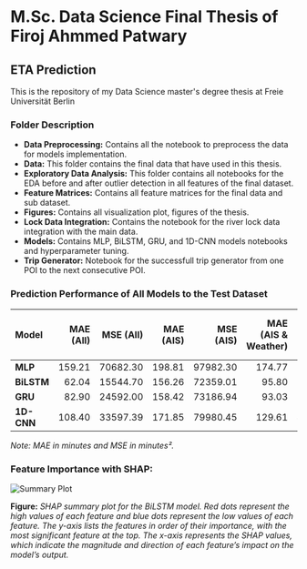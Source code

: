 # M.Sc. Data Science Final Thesis of Firoj Ahmmed Patwary
## ETA Prediction
This is the repository of my Data Science master's degree thesis at Freie Universität Berlin

### Folder Description
- **Data Preprocessing:** Contains all the notebook to preprocess the data for models implementation.
- **Data:** This folder contains the final data that have used in this thesis. 
- **Exploratory Data Analysis:** This folder contains all notebooks for the EDA before and after outlier detection in all features of the final dataset.
- **Feature Matrices:** Contains all feature matrices for the final data and sub dataset.
- **Figures:** Contains all visualization plot, figures of the thesis.
- **Lock Data Integration:** Contains the notebook for the river lock data integration with the main data.
- **Models:** Contains MLP, BiLSTM, GRU, and 1D-CNN models notebooks and hyperparameter tuning.
- **Trip Generator:** Notebook for the successfull trip generator from one POI to the next consecutive POI.

### Prediction Performance of All Models to the Test Dataset

| **Model** | **MAE (All)** | **MSE (All)** | **MAE (AIS)** | **MSE (AIS)** | **MAE (AIS & Weather)** | **MSE (AIS & Weather)** | **MAE (AIS, Lock & Weather)** | **MSE (AIS, Lock & Weather)** |
|:----------|--------------:|--------------:|--------------:|--------------:|------------------------:|------------------------:|-----------------------------:|------------------------------:|
| **MLP**   |        159.21  |      70682.30 |      198.81   |      97982.30 |       174.77            |      78189.60           |      172.28                   |       76835.76                 |
| **BiLSTM**|         62.04  |      15544.70 |      156.26   |      72359.01 |        95.80            |      30941.30           |       81.12                   |       22487.25                 |
| **GRU**   |         82.90  |      24592.00 |      158.42   |      73186.94 |        93.03            |      29953.55           |       91.35                   |       28799.90                 |
| **1D-CNN**|        108.40  |      33597.39 |      171.85   |      79980.45 |       129.61            |      43108.33           |      123.93                   |       41250.50                 |

*Note: MAE in minutes and MSE in minutes².*

### Feature Importance with SHAP:
![Summary Plot](https://github.com/firojap/Master_Thesis__ETA_Prediction/raw/master/Figures/summary_plot.png)

__Figure:__ *SHAP summary plot for the BiLSTM model. Red dots represent the high values of each feature and blue dots represent the low values of each feature. The y-axis lists the features in order of their importance, with the most significant feature at the top. The x-axis represents the SHAP values, which indicate the magnitude and direction of each feature’s impact on the model’s output.*

